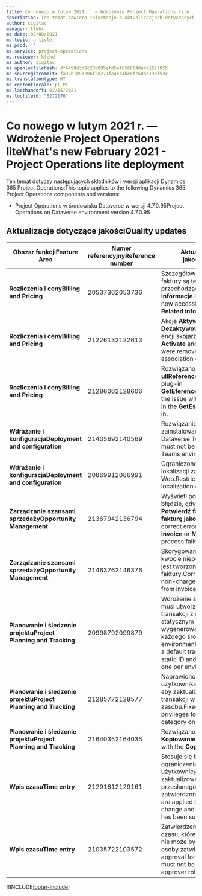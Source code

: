 ```yaml
---
title: Co nowego w lutym 2021 r. — Wdrożenie Project Operations lite
description: Ten temat zawiera informacje o aktualizacjach dotyczących jakości dostępnych w uproszczonym wdrożeniu Project Operations z lutego 2021 r..
author: sigitac
manager: tfehr
ms.date: 02/08/2021
ms.topic: article
ms.prod: ''
ms.service: project-operations
ms.reviewer: kfend
ms.author: sigitac
ms.openlocfilehash: df6490d3d9c28b095efd5ef856064de4b1517055
ms.sourcegitcommit: fa32b1893286f20271fa4ec4be8fc68bd135f53c
ms.translationtype: HT
ms.contentlocale: pl-PL
ms.lasthandoff: 02/15/2021
ms.locfileid: "5272176"
---
```

# <a name="whats-new-february-2021---project-operations-lite-deployment"></a><span data-ttu-id="453b1-103">Co nowego w lutym 2021 r. — Wdrożenie Project Operations lite</span><span class="sxs-lookup"><span data-stu-id="453b1-103">What's new February 2021 - Project Operations lite deployment</span></span>

<span data-ttu-id="453b1-104">Ten temat dotyczy następujących składników i wersji aplikacji Dynamics 365 Project Operations:</span><span class="sxs-lookup"><span data-stu-id="453b1-104">This topic applies to the following Dynamics 365 Project Operations components and versions:</span></span>

  - <span data-ttu-id="453b1-105">Project Operations w środowisku Dataverse w wersji 4.7.0.95</span><span class="sxs-lookup"><span data-stu-id="453b1-105">Project Operations on Dataverse environment version 4.7.0.95</span></span>

## <a name="quality-updates"></a><span data-ttu-id="453b1-106">Aktualizacje dotyczące jakości</span><span class="sxs-lookup"><span data-stu-id="453b1-106">Quality updates</span></span>

| <span data-ttu-id="453b1-107">**Obszar funkcji**</span><span class="sxs-lookup"><span data-stu-id="453b1-107">**Feature Area**</span></span> | <span data-ttu-id="453b1-108">**Numer referencyjny**</span><span class="sxs-lookup"><span data-stu-id="453b1-108">**Reference number**</span></span> | <span data-ttu-id="453b1-109">**Aktualizacja dotycząca jakości**</span><span class="sxs-lookup"><span data-stu-id="453b1-109">**Quality update**</span></span> |
| --- | --- | --- |
| <span data-ttu-id="453b1-110">**Rozliczenia i ceny**</span><span class="sxs-lookup"><span data-stu-id="453b1-110">**Billing and Pricing**</span></span> | <span data-ttu-id="453b1-111">2053736</span><span class="sxs-lookup"><span data-stu-id="453b1-111">2053736</span></span> | <span data-ttu-id="453b1-112">Szczegółowe informacje o wierszu faktury są teraz dostępne, przechodząc do **Faktura** > **Pokrewne informacje**.</span><span class="sxs-lookup"><span data-stu-id="453b1-112">Invoice line details are now accessible by going to **Invoice** > **Related information**.</span></span> |
| <span data-ttu-id="453b1-113">**Rozliczenia i ceny**</span><span class="sxs-lookup"><span data-stu-id="453b1-113">**Billing and Pricing**</span></span> | <span data-ttu-id="453b1-114">2122613</span><span class="sxs-lookup"><span data-stu-id="453b1-114">2122613</span></span> | <span data-ttu-id="453b1-115">Akcje **Aktywowanie** i **Dezaktywowanie** zostały usunięte z encji skojarzenia **Cennik**.</span><span class="sxs-lookup"><span data-stu-id="453b1-115">The **Activate** and **Deactivate** actions were removed from the **Price List** association entities.</span></span> |
| <span data-ttu-id="453b1-116">**Rozliczenia i ceny**</span><span class="sxs-lookup"><span data-stu-id="453b1-116">**Billing and Pricing**</span></span> | <span data-ttu-id="453b1-117">2128606</span><span class="sxs-lookup"><span data-stu-id="453b1-117">2128606</span></span> | <span data-ttu-id="453b1-118">Rozwiązano problem **ullReferenceException** w dodatku plug-in **GetEferenceatesForProject**.</span><span class="sxs-lookup"><span data-stu-id="453b1-118">Resolved the issue with **ullReferenceException** in the **GetEstimatesForProject** plug-in.</span></span> |
| <span data-ttu-id="453b1-119">**Wdrażanie i konfiguracja**</span><span class="sxs-lookup"><span data-stu-id="453b1-119">**Deployment and configuration**</span></span> | <span data-ttu-id="453b1-120">2140569</span><span class="sxs-lookup"><span data-stu-id="453b1-120">2140569</span></span> | <span data-ttu-id="453b1-121">Rozwiązanie projektu nie może być zainstalowane w środowiskach Dataverse Teams.</span><span class="sxs-lookup"><span data-stu-id="453b1-121">Project solution must not be installed in the Dataverse Teams environments.</span></span> |
| <span data-ttu-id="453b1-122">**Wdrażanie i konfiguracja**</span><span class="sxs-lookup"><span data-stu-id="453b1-122">**Deployment and configuration**</span></span> | <span data-ttu-id="453b1-123">2086991</span><span class="sxs-lookup"><span data-stu-id="453b1-123">2086991</span></span> | <span data-ttu-id="453b1-124">Ograniczone dostosowywanie lokalizacji zasobów sieci Web.</span><span class="sxs-lookup"><span data-stu-id="453b1-124">Restricted customizing localization of web resources.</span></span> |
| <span data-ttu-id="453b1-125">**Zarządzanie szansami sprzedaży**</span><span class="sxs-lookup"><span data-stu-id="453b1-125">**Opportunity Management**</span></span> | <span data-ttu-id="453b1-126">2136794</span><span class="sxs-lookup"><span data-stu-id="453b1-126">2136794</span></span> | <span data-ttu-id="453b1-127">Wyświetl poprawny komunikat o błędzie, gdy nie powiedzie się proces **Potwierdź fakturę** lub **Oznacz fakturę jako zapłaconą**.</span><span class="sxs-lookup"><span data-stu-id="453b1-127">Display correct error message when **Confirm invoice** or **Mark invoice as paid** process fails,</span></span> |
| <span data-ttu-id="453b1-128">**Zarządzanie szansami sprzedaży**</span><span class="sxs-lookup"><span data-stu-id="453b1-128">**Opportunity Management**</span></span> | <span data-ttu-id="453b1-129">2146376</span><span class="sxs-lookup"><span data-stu-id="453b1-129">2146376</span></span> | <span data-ttu-id="453b1-130">Skorygowana kwota podatku w kwocie niepodlegającej obciążeniu jest tworzona z potwierdzenia faktury.</span><span class="sxs-lookup"><span data-stu-id="453b1-130">Corrected tax amount in a non-chargeable actual is created from invoice confirmation.</span></span> |
| <span data-ttu-id="453b1-131">**Planowanie i śledzenie projektu**</span><span class="sxs-lookup"><span data-stu-id="453b1-131">**Project Planning and Tracking**</span></span> | <span data-ttu-id="453b1-132">2099879</span><span class="sxs-lookup"><span data-stu-id="453b1-132">2099879</span></span> | <span data-ttu-id="453b1-133">Wdrożenie środowiska Dataverse musi utworzyć domyślną kategorię transakcji z identyfikatorem statycznym i nie może losowo wygenerować jednej kategorii dla każdego środowiska.</span><span class="sxs-lookup"><span data-stu-id="453b1-133">The Dataverse environment deployment must create a default transaction category with a static ID and not randomly generate one per environment.</span></span> |
| <span data-ttu-id="453b1-134">**Planowanie i śledzenie projektu**</span><span class="sxs-lookup"><span data-stu-id="453b1-134">**Project Planning and Tracking**</span></span> | <span data-ttu-id="453b1-135">2128577</span><span class="sxs-lookup"><span data-stu-id="453b1-135">2128577</span></span> | <span data-ttu-id="453b1-136">Naprawiono uprawnienia użytkownika usługi Project Service, aby zaktualizować kategorię transakcji w przypisaniu zasobu.</span><span class="sxs-lookup"><span data-stu-id="453b1-136">Fixed the Project service user privileges to update the transaction category on a resource assignment.</span></span> |
| <span data-ttu-id="453b1-137">**Planowanie i śledzenie projektu**</span><span class="sxs-lookup"><span data-stu-id="453b1-137">**Project Planning and Tracking**</span></span> | <span data-ttu-id="453b1-138">2164035</span><span class="sxs-lookup"><span data-stu-id="453b1-138">2164035</span></span> | <span data-ttu-id="453b1-139">Rozwiązano problemy z funkcją **Kopiowanie projektu**.</span><span class="sxs-lookup"><span data-stu-id="453b1-139">Fixed issues with the **Copy Project** function.</span></span> |
| <span data-ttu-id="453b1-140">**Wpis czasu**</span><span class="sxs-lookup"><span data-stu-id="453b1-140">**Time entry**</span></span> | <span data-ttu-id="453b1-141">2129161</span><span class="sxs-lookup"><span data-stu-id="453b1-141">2129161</span></span> | <span data-ttu-id="453b1-142">Stosuje się bardziej ścisłe ograniczenia, aby zagwarantować, że użytkownicy nie mogą zmienić ani zaktualizować wpisu czasu przesłanego lub zatwierdzonego.</span><span class="sxs-lookup"><span data-stu-id="453b1-142">Tighter restrictions are applied to ensure users can't change and update a time entry that has been submitted or approved.</span></span> |
| <span data-ttu-id="453b1-143">**Wpis czasu**</span><span class="sxs-lookup"><span data-stu-id="453b1-143">**Time entry**</span></span> | <span data-ttu-id="453b1-144">2103572</span><span class="sxs-lookup"><span data-stu-id="453b1-144">2103572</span></span> | <span data-ttu-id="453b1-145">Zatwierdzenie przez czas wpisów czasu, które nie dotyczącą projektu, nie może być szukane przez rolę osoby zatwierdzającej projekt.</span><span class="sxs-lookup"><span data-stu-id="453b1-145">Time approval for non-project time entries must not be looking for project approver role.</span></span> |


[!INCLUDE[footer-include](../../includes/footer-banner.md)]
